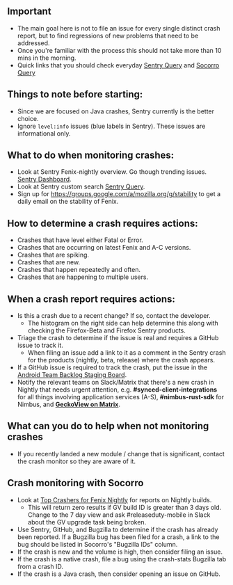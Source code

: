## Important
* The main goal here is not to file an issue for every single distinct crash report, but to find regressions of new problems that need to be addressed.
* Once you're familiar with the process this should not take more than 10 mins in the morning.
* Quick links that you should check everyday [Sentry Query](https://sentry.io/organizations/mozilla/issues/?groupStatsPeriod=auto&page=0&project=6295546&query=is%3Aunresolved+level%3Afatal+firstSeen%3A-1w&sort=freq&statsPeriod=14d) and [Socorro Query](https://crash-stats.mozilla.org/topcrashers/?product=Fenix&days=3&_range_type=build&process_type=any)

## Things to note before starting:
* Since we are focused on Java crashes, Sentry currently is the better choice.
* Ignore `level:info` issues (blue labels in Sentry).  These issues are informational only.

## What to do when monitoring crashes:
* Look at Sentry Fenix-nightly overview.  Go though trending issues. [Sentry Dashboard](https://sentry.io/organizations/mozilla/projects/fenix-nightly/?project=6295546).
* Look at Sentry custom search [Sentry Query](https://sentry.io/organizations/mozilla/issues/?groupStatsPeriod=auto&page=0&project=6295546&query=is%3Aunresolved+level%3Afatal+firstSeen%3A-1w&sort=freq&statsPeriod=14d).
* Sign up for https://groups.google.com/a/mozilla.org/g/stability to get a daily email on the stability of Fenix.

## How to determine a crash requires actions:
* Crashes that have level either Fatal or Error.
* Crashes that are occurring on latest Fenix and A-C versions.
* Crashes that are spiking.
* Crashes that are new.
* Crashes that happen repeatedly and often.
* Crashes that are happening to multiple users.

## When a crash report requires actions:
* Is this a crash due to a recent change? If so, contact the developer.
  * The histogram on the right side can help determine this along with checking the Firefox-Beta and Firefox Sentry products.
* Triage the crash to determine if the issue is real and requires a GitHub issue to track it. 
  * When filing an issue add a link to it as a comment in the Sentry crash for the products (nightly, beta, release) where the crash appears.
* If a GitHub issue is required to track the crash, put the issue in the [Android Team Backlog Staging Board](https://github.com/orgs/mozilla-mobile/projects/70).
* Notify the relevant teams on Slack/Matrix that there's a new crash in Nightly that needs urgent attention, e.g. **#synced-client-integrations** for all things involving application services (A-S), **#nimbus-rust-sdk** for Nimbus, and **[GeckoView on Matrix](https://chat.mozilla.org/#/room/#geckoview:mozilla.org)**.

## What can you do to help when not monitoring crashes
* If you recently landed a new module / change that is significant, contact the crash monitor so they are aware of it.

## Crash monitoring with Socorro
* Look at [Top Crashers for Fenix Nightly](https://crash-stats.mozilla.org/topcrashers/?product=Fenix&days=3&_range_type=build&process_type=any) for reports on Nightly builds.
  * This will return zero results if GV build ID is greater than 3 days old. Change to the 7 day view and ask #releaseduty-mobile in Slack about the GV upgrade task being broken.
* Use Sentry, GitHub, and Bugzilla to determine if the crash has already been reported. If a Bugzilla bug has been filed for a crash, a link to the bug should be listed in Socorro's "Bugzilla IDs" column.
* If the crash is new and the volume is high, then consider filing an issue.
* If the crash is a native crash, file a bug using the crash-stats Bugzilla tab from a crash ID.
* If the crash is a Java crash, then consider opening an issue on GitHub.
